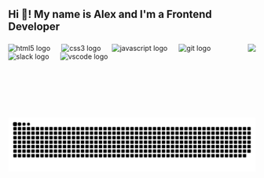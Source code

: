 <h2 align="left">Hi 👋! My name is Alex and I'm a Frontend Developer</h2>

###

<img align="right" height="150" src="https://media0.giphy.com/media/v1.Y2lkPTc5MGI3NjExMWo4b2QweGV1bHo2eDBoM2U2ejZvdnF3cXZkaThkcWtycm83c3NrbiZlcD12MV9pbnRlcm5hbF9naWZfYnlfaWQmY3Q9Zw/vVzH2XY3Y0Ar6/giphy.gif"  />

###

<div align="left">
  <img src="https://cdn.jsdelivr.net/gh/devicons/devicon/icons/html5/html5-original.svg" height="40" alt="html5 logo"  />
  <img width="15" />
  <img src="https://cdn.jsdelivr.net/gh/devicons/devicon/icons/css3/css3-original.svg" height="40" alt="css3 logo"  />
  <img width="15" />
  <img src="https://cdn.jsdelivr.net/gh/devicons/devicon/icons/javascript/javascript-plain.svg" height="40" alt="javascript logo"  />
  <img width="15" />
  <img src="https://cdn.jsdelivr.net/gh/devicons/devicon/icons/git/git-original.svg" height="40" alt="git logo"  />
  <img width="15" />
  <img src="https://cdn.jsdelivr.net/gh/devicons/devicon/icons/slack/slack-original.svg" height="40" alt="slack logo"  />
  <img width="15" />
  <img src="https://cdn.jsdelivr.net/gh/devicons/devicon/icons/vscode/vscode-original.svg" height="40" alt="vscode logo"  />
</div>

###

<div align="left">

  ![snake gif](https://github.com/sh1xzyy/sh1xzyy/blob/output/github-snake-dark.svg)
  </div>
